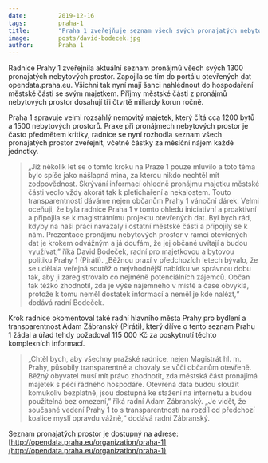 ```yaml
---
date:         2019-12-16
tags:         praha-1
title:        "Praha 1 zveřejňuje seznam všech svých pronajatých nebytových prostor na pražském portálu Opendata"
image: 	      posts/david-bodecek.jpg
author:       Praha 1
---
```


Radnice Prahy 1 zveřejnila aktuální seznam pronájmů všech svých 1300 pronajatých nebytových prostor. Zapojila se tím do portálu otevřených dat opendata.praha.eu. Všichni tak nyní mají šanci nahlédnout do hospodaření městské části se svým majetkem. Příjmy městské části z pronájmů nebytových prostor dosahují tři čtvrtě miliardy korun ročně. 

Praha 1 spravuje velmi rozsáhlý nemovitý majetek, který čítá cca 1200 bytů a 1500 nebytových prostorů. Praxe při pronájmech nebytových prostor je často předmětem kritiky, radnice se nyní rozhodla seznam všech pronajatých prostor zveřejnit, včetně částky za měsíční nájem každé jednotky. 

> „Již několik let se o tomto kroku na Praze 1 pouze mluvilo a toto téma bylo spíše jako nášlapná mina, za kterou nikdo nechtěl mít zodpovědnost. Skrývání informací ohledně pronájmu majetku městské části vedlo vždy akorát tak k pletichaření a nekalostem. Touto transparentností dáváme nejen občanům Prahy 1 vánoční dárek. Velmi oceňuji, že byla radnice Praha 1 v tomto ohledu iniciativní a proaktivní a připojila se k magistrátnímu projektu otevřených dat. Byl bych rád, kdyby na naši práci navázaly i ostatní městské části a připojily se k nám. Prezentace pronájmu nebytových prostor v rámci otevřených dat je krokem odvážným a já doufám, že jej občané uvítají a budou využívat,” říká David Bodeček, radní pro majetkovou a bytovou politiku Prahy 1 (Piráti). „Běžnou praxí v předchozích letech bývalo, že se udělala veřejná soutěž o nejvhodnější nabídku ve správnou dobu tak, aby ji zaregistrovalo co nejméně potenciálních zájemců. Občan tak těžko zhodnotil, zda je výše nájemného v místě a čase obvyklá, protože k tomu neměl dostatek informací a neměl je kde nalézt,“ dodává radní Bodeček. 

Krok radnice okomentoval také radní hlavního města Prahy pro bydlení a transparentnost Adam Zábranský (Piráti), který dříve o tento seznam Prahu 1 žádal a úřad tehdy požadoval 115 000 Kč za poskytnutí těchto komplexních informací. 

> „Chtěl bych, aby všechny pražské radnice, nejen Magistrát hl. m. Prahy, působily transparentně a chovaly se vůči občanům otevřeně. Běžný obyvatel musí mít právo zhodnotit, zda městská část pronajímá majetek s péčí řádného hospodáře. Otevřená data budou sloužit komukoliv bezplatně, jsou dostupná ke stažení na internetu a budou použitelná bez omezení,” říká radní Adam Zábranský.  „Je vidět, že současné vedení Prahy 1 to s transparentností na rozdíl od předchozí koalice myslí opravdu vážně,“ dodává radní Zábranský. 

Seznam pronajatých prostor je dostupný na adrese: [http://opendata.praha.eu/organization/praha-1](http://opendata.praha.eu/organization/praha-1)
